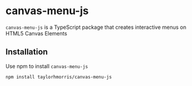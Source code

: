 # canvas-menu-js
`canvas-menu-js` is a TypeScript package that creates interactive menus on HTML5 Canvas Elements

## Installation

Use npm to install `canvas-menu-js`
```bash
npm install taylorhmorris/canvas-menu-js
```
